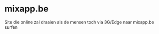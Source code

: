 mixapp.be
=========

Site die online zal draaien als de mensen toch via 3G/Edge naar mixapp.be surfen
